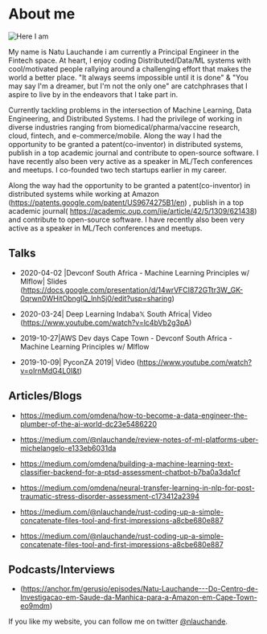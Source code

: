 # About me


![Here I am](https://pbs.twimg.com/profile_images/1138050464573022208/llhmkn26_400x400.png)

My name is Natu Lauchande i am currently a Principal Engineer in the Fintech space. At heart, I enjoy coding Distributed/Data/ML systems with cool/motivated people rallying around a challenging effort that makes the world a better place.  "It always seems impossible until it is done" & "You may say I'm a dreamer, but I'm not the only one" are catchphrases that I aspire to live by in the endeavors that I take part in.

Currently tackling problems in the intersection of Machine Learning, Data Engineering, and Distributed Systems. I had the privilege of working in diverse industries ranging from biomedical/pharma/vaccine research, cloud, fintech, and e-commerce/mobile. Along the way I had the opportunity to be granted a patent(co-inventor) in distributed systems, publish in a top academic journal and contribute to open-source software. I have recently also been very active as a speaker in ML/Tech conferences and meetups. I co-founded two tech startups earlier in my career.

Along the way had the opportunity to be granted a patent(co-inventor) in distributed systems while working at Amazon (https://patents.google.com/patent/US9674275B1/en) , publish in a top academic journal( https://academic.oup.com/ije/article/42/5/1309/621438) and contribute to open-source software. I have recently also been very active as a speaker in ML/Tech conferences and meetups.


## Talks

* 2020-04-02 |Devconf South Africa - Machine Learning Principles w/ Mlflow| Slides (https://docs.google.com/presentation/d/14wrVFCI872GTtr3W_GK-0qrwn0WHitObngIQ_lnhSj0/edit?usp=sharing) 

* 2020-03-24| Deep Learning Indaba𝕏 South Africa| Video (https://www.youtube.com/watch?v=lc4bVb2g3pA) 

* 2019-10-27|AWS Dev days Cape Town - Devconf South Africa - Machine Learning Principles w/ Mlflow

* 2019-10-09| PyconZA 2019| Video (https://www.youtube.com/watch?v=oIrnMdG4L0I&t)

## Articles/Blogs
* https://medium.com/omdena/how-to-become-a-data-engineer-the-plumber-of-the-ai-world-dc23e5486220

* https://medium.com/@nlauchande/review-notes-of-ml-platforms-uber-michelangelo-e133eb6031da

* https://medium.com/omdena/building-a-machine-learning-text-classifier-backend-for-a-ptsd-assessment-chatbot-b7ba0a3da1cf

* https://medium.com/omdena/neural-transfer-learning-in-nlp-for-post-traumatic-stress-disorder-assessment-c173412a2394

* https://medium.com/@nlauchande/rust-coding-up-a-simple-concatenate-files-tool-and-first-impressions-a8cbe680e887

* https://medium.com/@nlauchande/rust-coding-up-a-simple-concatenate-files-tool-and-first-impressions-a8cbe680e887


## Podcasts/Interviews

* (https://anchor.fm/gerusio/episodes/Natu-Lauchande---Do-Centro-de-Investigacao-em-Saude-da-Manhica-para-a-Amazon-em-Cape-Town-eo9mdm)


If you like my website, you can follow me on twitter [@nlauchande](https://twitter.com/nlauchande).
